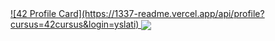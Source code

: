 

<a href="https://github.com/yslati?tab=repositories">
  ![42 Profile Card](https://1337-readme.vercel.app/api/profile?cursus=42cursus&login=yslati)
  <img align="center" src="https://github-readme-stats.vercel.app/api/top-langs/?username=yslati&theme=dark"/>
</a>

